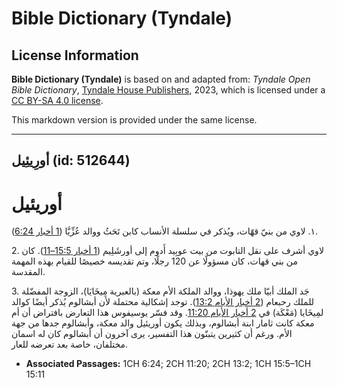 # Bible Dictionary (Tyndale)

## License Information

**Bible Dictionary (Tyndale)** is based on and adapted from: _Tyndale Open Bible Dictionary_, [Tyndale House Publishers](https://tyndaleopenresources.com/), 2023, which is licensed under a [CC BY-SA 4.0 license](https://creativecommons.org/licenses/by-sa/4.0/legalcode.en).

This markdown version is provided under the same license.



--------------------------------

## أورِيئِيل (id: 512644)

أوريئيل
=======

١. لاوي من بنيّ قهّات، ويُذكر في سلسلة الأنساب كابن تَحَثُ ووالد عُزِّيَّا ([1 أخبار 6:24](https://ref.ly/1Chr6:24)).

2\. لاوي أشرف على نقل التابوت من بيت عوبِيد أَدوم إلى أورشَلِيم ([1 أخبار 15:5–11](https://ref.ly/1Chr15:5-1Chr15:11)). كان من بني قهات، كان مسؤولًا عن 120 رجلًا، وتم تقديسه خصيصًا للقيام بهذه المهمة المقدسة.

3\. جَد الملك أبيّا ملك يهوذا، ووالد الملكة الأم معكة (بالعبرية مِيخَايَا)، الزوجة المفضّلة للملك رحبعام ([2 أخبار الأيام 13:2](https://ref.ly/2Chr13:2)). توجد إشكالية محتملة لأن أبشالوم يُذكر أيضًا كوالد لمِيخَايا (مَعْكَة) في [2 أخبار الأيام 11:20](https://ref.ly/2Chr11:20). وقد فسّر يوسيفوس هذا التعارض بافتراض أن أم معكة كانت ثامار ابنة أبشالوم، وبذلك يكون أوريئيل والد معكة، وأبشالوم جدها من جهة الأم. ورغم أن كثيرين يتبنّون هذا التفسير، يرى آخرون أن أبشالوم كان له اسمان مختلفان، خاصة بعد تعرضه للعار.

* **Associated Passages:** 1CH 6:24; 2CH 11:20; 2CH 13:2; 1CH 15:5–1CH 15:11

